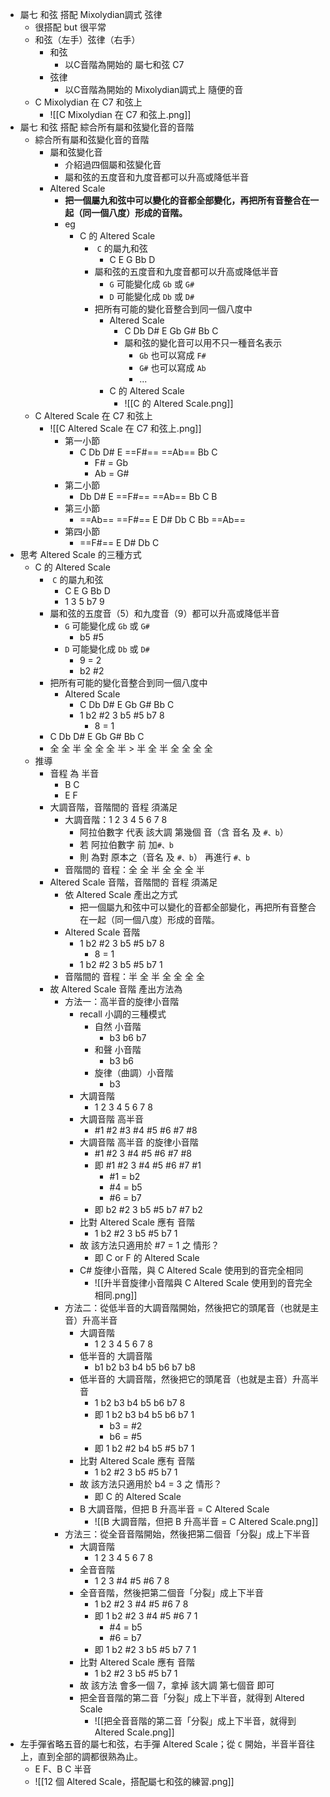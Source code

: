 - 屬七 和弦 搭配 Mixolydian調式 弦律
	- 很搭配 but 很平常
	- 和弦（左手）弦律（右手）
		- 和弦
			- 以C音階為開始的 屬七和弦 C7
		- 弦律
			- 以C音階為開始的 Mixolydian調式上 隨便的音
	- C Mixolydian 在 C7 和弦上
		- ![[C Mixolydian 在 C7 和弦上.png]]
- 屬七 和弦 搭配 綜合所有屬和弦變化音的音階
	- 綜合所有屬和弦變化音的音階
		- 屬和弦變化音
			- 介紹過四個屬和弦變化音
			- 屬和弦的五度音和九度音都可以升高或降低半音
		- Altered Scale
			- **把一個屬九和弦中可以變化的音都全部變化，再把所有音整合在一起（同一個八度）形成的音階。**
			- eg
				- C 的 Altered Scale
					-  `C` 的屬九和弦
						- C E G Bb D
					- 屬和弦的五度音和九度音都可以升高或降低半音
						- `G` 可能變化成 `Gb` 或 `G#`
						- `D` 可能變化成 `Db` 或 `D#`
					- 把所有可能的變化音整合到同一個八度中
						- Altered Scale
							- C Db D# E Gb G# Bb C
							- 屬和弦的變化音可以用不只一種音名表示
								- `Gb` 也可以寫成 `F#`
								- `G#` 也可以寫成 `Ab`
								- ...
						- C 的 Altered Scale
							- ![[C 的 Altered Scale.png]]
	- C Altered Scale 在 C7 和弦上
		- ![[C Altered Scale 在 C7 和弦上.png]]
			- 第一小節
				- C Db D# E ==F#== ==Ab== Bb C
					- F# = Gb
					- Ab = G#
			- 第二小節
				- Db D# E ==F#== ==Ab== Bb C B
			- 第三小節
				- ==Ab== ==F#== E D# Db C Bb ==Ab==
			- 第四小節
				- ==F#== E D# Db C
- 思考 Altered Scale 的三種方式
	- C 的 Altered Scale
		-  `C` 的屬九和弦
			- C E G Bb D
			- 1 3 5 b7 9 
		- 屬和弦的五度音（5）和九度音（9）都可以升高或降低半音
			- `G` 可能變化成 `Gb` 或 `G#`
				- b5 #5
			- `D` 可能變化成 `Db` 或 `D#`
				- 9 = 2
				- b2 #2
		- 把所有可能的變化音整合到同一個八度中
			- Altered Scale
				- C Db D# E Gb G# Bb C
				- 1 b2 #2 3 b5 #5 b7 8
					- 8 = 1
		- C Db D# E Gb G# Bb C
		- 全 全 半 全 全 全 半  >  半 全 半 全 全 全 全
	- 推導
		- 音程 為 半音
			- B C
			- E F
		- 大調音階，音階間的 音程 須滿足
			- 大調音階：1 2 3 4 5 6 7 8
				- 阿拉伯數字 代表 該大調 第幾個 音（含 音名 及 `#、b`）
				- 若 阿拉伯數字 前 加`#、b`
				- 則 為對 原本之（音名 及 `#、b`） 再進行 `#、b`
			- 音階間的 音程：全 全 半 全 全 全 半
		- Altered Scale 音階，音階間的 音程 須滿足
			- 依 Altered Scale 產出之方式
				- 把一個屬九和弦中可以變化的音都全部變化，再把所有音整合在一起（同一個八度）形成的音階。
			- Altered Scale 音階
				- 1 b2 #2 3 b5 #5 b7 8
					- 8 = 1
				- 1 b2 #2 3 b5 #5 b7 1
			- 音階間的 音程：半 全 半 全 全 全 全
		- 故 Altered Scale 音階 產出方法為
			- 方法一：高半音的旋律小音階
				- recall 小調的三種模式
					- 自然 小音階
						- b3 b6 b7
					- 和聲 小音階
						- b3 b6
					- 旋律（曲調）小音階
						- b3
				- 大調音階
					- 1 2 3 4 5 6 7 8
				- 大調音階 高半音
					- #1 #2 #3 #4 #5 #6 #7 #8
				- 大調音階 高半音 的旋律小音階
					- #1 #2 3 #4 #5 #6 #7 #8
					- 即 #1 #2 3 #4 #5 #6 #7 #1
						- #1 = b2
						- #4 = b5
						- #6 = b7
					- 即 b2 #2 3 b5 #5 b7 #7 b2
				- 比對 Altered Scale 應有 音階
					- 1 b2 #2 3 b5 #5 b7 1
				- 故 該方法只適用於 #7 = 1 之 情形？
					- 即 C or F 的 Altered Scale
				- C# 旋律小音階，與 C Altered Scale 使用到的音完全相同
					- ![[升半音旋律小音階與 C Altered Scale 使用到的音完全相同.png]]
			- 方法二：從低半音的大調音階開始，然後把它的頭尾音（也就是主音）升高半音
				- 大調音階
					- 1 2 3 4 5 6 7 8
				- 低半音的 大調音階
					- b1 b2 b3 b4 b5 b6 b7 b8
				- 低半音的 大調音階，然後把它的頭尾音（也就是主音）升高半音
					- 1 b2 b3 b4 b5 b6 b7 8
					- 即 1 b2 b3 b4 b5 b6 b7 1
						- b3 = #2
						- b6 = #5
					- 即 1 b2 #2 b4 b5 #5 b7 1
				- 比對 Altered Scale 應有 音階
					- 1 b2 #2 3 b5 #5 b7 1
				- 故 該方法只適用於 b4 = 3 之 情形？
					- 即 C 的 Altered Scale
				- B 大調音階，但把 B 升高半音 = C Altered Scale
					- ![[B 大調音階，但把 B 升高半音 = C Altered Scale.png]]
			- 方法三：從全音音階開始，然後把第二個音「分裂」成上下半音
				- 大調音階
					- 1 2 3 4 5 6 7 8
				- 全音音階
					- 1 2 3 #4 #5 #6 7 8
				- 全音音階，然後把第二個音「分裂」成上下半音
					- 1 b2 #2 3 #4 #5 #6 7 8
					- 即 1 b2 #2 3 #4 #5 #6 7 1
						- #4 = b5
						- #6 = b7
					- 即 1 b2 #2 3 b5 #5 b7 7 1 
				- 比對 Altered Scale 應有 音階
					- 1 b2 #2 3 b5 #5 b7 1
				- 故 該方法 會多一個 7，拿掉 該大調 第七個音 即可
				- 把全音音階的第二音「分裂」成上下半音，就得到 Altered Scale
					- ![[把全音音階的第二音「分裂」成上下半音，就得到 Altered Scale.png]]
- 左手彈省略五音的屬七和弦，右手彈 Altered Scale；從 `C` 開始，半音半音往上，直到全部的調都很熟為止。
	- E F、B C 半音
	- ![[12 個 Altered Scale，搭配屬七和弦的練習.png]]